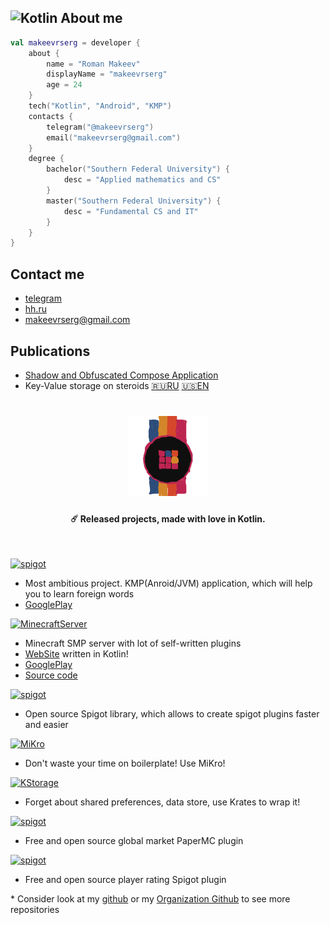 

## <img alt="Kotlin" src="https://img.shields.io/badge/Kotlin-orange?logo=kotlin&logoColor=white&style=flat-square" width="40px"/> About me
```kotlin
val makeevrserg = developer {
    about {
        name = "Roman Makeev"
        displayName = "makeevrserg"
        age = 24
    }
    tech("Kotlin", "Android", "KMP")
    contacts {
        telegram("@makeevrserg")
        email("makeevrserg@gmail.com")
    }
    degree {
        bachelor("Southern Federal University") {
            desc = "Applied mathematics and CS"
        }
        master("Southern Federal University") {
            desc = "Fundamental CS and IT"
        }
    }
}
```
## Contact me
- [telegram](https://t.me/makeevrserg)
- [hh.ru](https://rostov.hh.ru/resume/83e5c0b7ff09db142a0039ed1f6a4469306442)
- [makeevrserg@gmail.com](makeevrserg@gmail.com)

## Publications
- [Shadow and Obfuscated Compose Application](https://github.com/makeevrserg/ComposeShadow)
- Key-Value storage on steroids [🇷🇺RU](https://habr.com/ru/articles/836690/) [🇺🇸EN](https://medium.com/@makeevrserg/key-value-storage-on-steroids-65ff0ab6d654)


<h1 align="center">
  <img src="https://raw.githubusercontent.com/makeevrserg/makeevrserg/main/astra.png" alt="logo" width="128">
</h1>
<h4 align="center">☄️ Released projects, made with love in Kotlin.</h4>
</br>

<p>
    <a href="https://play.google.com/store/apps/details?id=com.makeevrserg.astralearner">
        <img alt="spigot" src="https://img.shields.io/badge/GooglePlay-AstraLearner-1B76CA"/>
    </a>
</p>

* Most ambitious project. KMP(Anroid/JVM) application, which will help you to learn foreign words
* [GooglePlay](https://play.google.com/store/apps/details?id=com.makeevrserg.astralearner)

<p>
    <a href="https://EmpireProjekt.ru">
        <img alt="MinecraftServer" src="https://img.shields.io/badge/minecraft-EmpireProjekt-1B76CA"/>
    </a>
</p>

* Minecraft SMP server with lot of self-written plugins
* [WebSite](https://empireprojekt.ru) written in Kotlin!
* [GooglePlay](https://play.google.com/store/apps/details?id=com.makeevrserg.empireprojekt.mobile)
* [Source code](https://github.com/makeevrserg/EmpireProjekt-Mobile)

</p>
<p>
    <a href="https://github.com/Astra-Interactive/AstraLibs">
        <img alt="spigot" src="https://img.shields.io/badge/github-AstraLibs-1B76CA"/>
    </a>    
</p>

* Open source Spigot library, which allows to create spigot plugins faster and easier

<p>
    <a href="https://github.com/makeevrserg/klibs.mikro">
        <img alt="MiKro" src="https://img.shields.io/badge/github-MiKro-1B76CA"/>
    </a>    
</p>

* Don't waste your time on boilerplate! Use MiKro!

<p>
    <a href="https://github.com/makeevrserg/klibs.kstorage">
        <img alt="KStorage" src="https://img.shields.io/badge/github-KStorage-1B76CA"/>
    </a>    
</p>

* Forget about shared preferences, data store, use Krates to wrap it!

<p>
    <a href="https://github.com/Astra-Interactive/AstraAuctions">
        <img alt="spigot" src="https://img.shields.io/badge/github-AstraMarket-1B76CA"/>
    </a>
</p>

* Free and open source global market PaperMC plugin 

<p>
    <a href="https://github.com/Astra-Interactive/AstraRating">
        <img alt="spigot" src="https://img.shields.io/badge/github-AstraRating-1B76CA"/>
    </a>
</p>

* Free and open source player rating Spigot plugin

\* Consider look at my [github](https://github.com/makeevrserg?tab=repositories) or my [Organization Github](https://github.com/Astra-Interactive) to see more repositories
